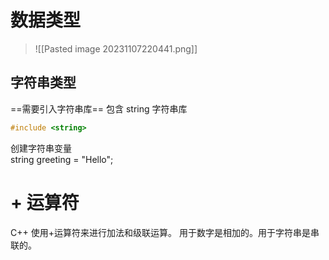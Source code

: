 # 数据类型
>![[Pasted image 20231107220441.png]]

## 字符串类型
==需要引入字符串库==
包含 string 字符串库  
```c++
#include <string>
```
创建字符串变量  
string greeting = "Hello";

# + 运算符
C++ 使用+运算符来进行加法和级联运算。
用于数字是相加的。用于字符串是串联的。




